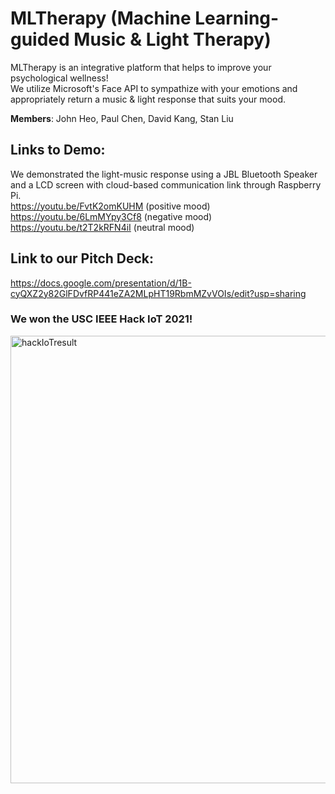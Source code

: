 # MLTherapy (Machine Learning-guided Music & Light Therapy)
MLTherapy is an integrative platform that helps to improve your psychological wellness!\
We utilize Microsoft's Face API to sympathize with your emotions and appropriately return a music & light response that suits your mood.

**Members**: John Heo, Paul Chen, David Kang, Stan Liu

## Links to Demo:
We demonstrated the light-music response using a JBL Bluetooth Speaker and a LCD screen with cloud-based communication link through Raspberry Pi.\
https://youtu.be/FvtK2omKUHM (positive mood)\
https://youtu.be/6LmMYpy3Cf8 (negative mood)\
https://youtu.be/t2T2kRFN4iI (neutral mood)

## Link to our Pitch Deck:
https://docs.google.com/presentation/d/1B-cyQXZ2y82GlFDvfRP441eZA2MLpHT19RbmMZvVOIs/edit?usp=sharing

### We won the USC IEEE Hack IoT 2021!
<img width="716" alt="hackIoTresult" src="https://user-images.githubusercontent.com/70815444/115284261-4d5e5880-a101-11eb-80cb-d2931e57ad89.png">
